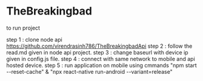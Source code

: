 # TheBreakingbad


to run project 

step 1 : clone node api https://github.com/virendrasinh786/TheBreakingbadApi
step 2 : follow the read.md given in node api project.
step 3 : change baseurl with device ip given in config.js file.
step 4 : connect with same network to mobile and api hosted device.
step 5 : run application on mobile using cmmands "npm start --reset-cache" & "npx react-native run-android --variant=release"